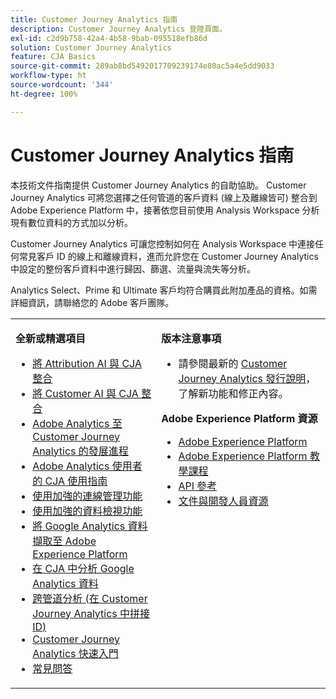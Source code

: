```yaml
---
title: Customer Journey Analytics 指南
description: Customer Journey Analytics 登陸頁面。
exl-id: c2d9b758-42a4-4b58-9bab-095518efb86d
solution: Customer Journey Analytics
feature: CJA Basics
source-git-commit: 289ab8bd5492017709239174e80ac5a4e5dd9033
workflow-type: ht
source-wordcount: '344'
ht-degree: 100%

---
```


# Customer Journey Analytics 指南

本技術文件指南提供 Customer Journey Analytics 的自助協助。 Customer Journey Analytics 可將您選擇之任何管道的客戶資料 (線上及離線皆可) 整合到 Adobe Experience Platform 中，接著依您目前使用 Analysis Workspace 分析現有數位資料的方式加以分析。

Customer Journey Analytics 可讓您控制如何在 Analysis Workspace 中連接任何常見客戶 ID 的線上和離線資料，進而允許您在 Customer Journey Analytics 中設定的整份客戶資料中進行歸因、篩選、流量與流失等分析。

Analytics Select、Prime 和 Ultimate 客戶均符合購買此附加產品的資格。如需詳細資訊，請聯絡您的 Adobe 客戶團隊。

<table frame="none"> 
 <tbody> 
  <tr> 
   <td colname="col1" colsep="0" rowsep="0" valign="top"> <p class="head"> <b>全新或精選項目</b> </p> <p> 
     <ul>
       <li><a href="https://experienceleague.adobe.com/docs/analytics-platform/using/integrations/attribution-ai.html?lang=zh-Hant"> 將 Attribution AI 與 CJA 整合 </a> </li>
      <li><a href="https://experienceleague.adobe.com/docs/analytics-platform/using/integrations/customer-ai.html?lang=zh-Hant">將 Customer AI 與 CJA 整合</a> </li>
      <li><a href="https://experienceleague.adobe.com/docs/analytics-platform/using/cja-overview/aa-to-cja.html?lang=zh-Hant">Adobe Analytics 至 Customer Journey Analytics 的發展進程 </a> </li>
      <li><a href="https://experienceleague.adobe.com/docs/analytics-platform/using/cja-overview/aa-to-cja-user.html?lang=zh-Hant"> Adobe Analytics 使用者的 CJA 使用指南 </a> </li>
     <li><a href="https://experienceleague.adobe.com/docs/analytics-platform/using/cja-connections/manage-connections.html?lang=zh-Hant#connection-detail"> 使用加強的連線管理功能 </a> </li>
      <li><a href="https://experienceleague.adobe.com/docs/analytics-platform/using/cja-dataviews/data-views.html?lang=zh-Hant#cja-dataviews"> 使用加強的資料檢視功能 </a> </li>
      <li><a href="https://experienceleague.adobe.com/docs/analytics-platform/using/cja-usecases/ga-to-cja.html?lang=zh-Hant#cja-usecases"> 將 Google Analytics 資料擷取至 Adobe Experience Platform </a> </li>
      <li><a href="https://experienceleague.adobe.com/docs/analytics-platform/using/cja-usecases/ga-to-cja-reporting.html?lang=zh-Hant#cja-usecases"> 在 CJA 中分析 Google Analytics 資料 </a> </li>
      <li><a href="https://experienceleague.adobe.com/docs/analytics-platform/using/cja-connections/cca/overview.html?lang=zh-Hant#cja-connections"> 跨管道分析 (在 Customer Journey Analytics 中拼接 ID) </a> </li>
      <li><a href="https://experienceleague.adobe.com/docs/analytics-platform/using/cja-overview/cja-getting-started.html?lang=zh-Hant"> Customer Journey Analytics 快速入門 </a> </li> 
      <li><a href="https://experienceleague.adobe.com/docs/analytics-platform/using/cja-overview/cja-faq.html?lang=zh-Hant"> 常見問答</a> </li> 
   <td colname="col2" valign="top"> <p class="head"><b>版本注意事項</b> </p> 
    <ul> 
     <li>請參閱最新的 <a href="https://experienceleague.adobe.com/docs/analytics-platform/using/releases/latest.html?lang=zh-Hant" format="https" scope="external">Customer Journey Analytics 發行說明</a>，了解新功能和修正內容。 </li> 
    </ul> <p class="head"> <b>Adobe Experience Platform 資源</b> </p> 
    <ul> 
     <li><a href="https://www.adobe.com/tw/experience-platform.html" format="http" scope="external"> Adobe Experience Platform</a> </li> 
     <li> <a href="https://experienceleague.adobe.com/docs/platform-learn/tutorials/overview.html?lang=zh-Hant" format="https" scope="external"> Adobe Experience Platform 教學課程</a> </li> 
     <li><a href="https://www.adobe.io/apis/experienceplatform/home/api-reference.html" format="https" scope="external"> API 參考</a> </li> 
     <li><a href="https://www.adobe.com/tw/experience-platform/documentation-and-developer-resources.html" format="https" scope="external"> 文件與開發人員資源</a> </li> 
    </ul> </td> 
  </tr> 
 </tbody> 
</table>
